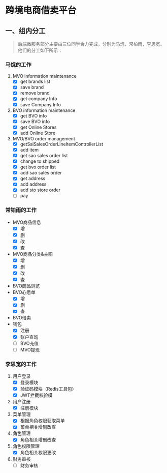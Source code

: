 

# 跨境电商借卖平台


## 一、组内分工
> 后端微服务部分主要由三位同学合力完成，分别为马焜，常柏雨，李思宽。
> 他们的分工如下所示：

### 马焜的工作
1. MVO information maintenance
   - [x] get brands list
   - [x] save brand
   - [x] remove brand
   - [x] get company Info
   - [x] save Company Info
2. BVO information maintenance
   - [x] get BVO info
   - [x] save BVO info
   - [x] get Online Stores
   - [x] add Online Store
3. MVO/BVO order management
   - [x] getSalSalesOrderLineItemControllerList
   - [x] add item
   - [x] get sao sales order list
   - [x] change to shipped
   - [x] get bvo order list
   - [x] add sao sales order
   - [x] get address
   - [x] add address
   - [x] add sto store order
   - [ ] pay

### 常铂雨的工作
- MVO商品信息
   - [x] 增
   - [x] 删
   - [x] 改
   - [x] 查
- MVO商品分类&主图
   - [x] 增
   - [x] 删
   - [x] 改
   - [x] 查
- BVO商品浏览
- BVO心愿单
   - [x] 增
   - [x] 删
   - [x] 查
- BVO借卖
- 钱包
   - [x] 注册
   - [x] 账户查询
   - [ ] BVO充值
   - [ ] MVO提现

### 李思宽的工作

1. 用户登录
   - [x] 登录模块
   - [x] 验证码模块（Redis工具包）
   - [x] JWT拦截校验模

2. 用户注册
   - [x] 注册模块

3. 菜单管理
   - [x] 根据角色权限获取菜单
   - [x] 菜单相关增删改查
4. 角色管理
   - [x] 角色相关增删改查

5. 角色权限管理
   - [x] 角色相关权限更改
6. 财务审核
   - [ ] 财务审核